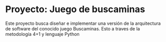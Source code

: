 # Proyecto: Juego de buscaminas

Este proyecto busca diseñar e implementar una versión de la arquitectura de software del conocido juego Buscaminas. Esto a traves de la metodología 4+1 y lenguaje Python